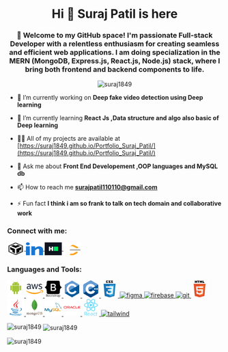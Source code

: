 <h1 align="center">Hi 👋 Suraj Patil is here</h1>
<h3 align="center">🚀 Welcome to my GitHub space! I'm passionate Full-stack Developer with a relentless enthusiasm for creating seamless and efficient web applications. I am doing specialization in the MERN (MongoDB, Express.js, React.js, Node.js) stack, where I bring both frontend and backend components to life.
</h3>


<p align="center"> <img src="https://komarev.com/ghpvc/?username=suraj1849&label=Profile%20views&color=0e75b6&style=flat" alt="suraj1849" /> </p>

- 🔭 I’m currently working on **Deep fake video detection using Deep learning**

- 🌱 I’m currently learning **React Js ,Data structure and algo also basic of Deep learning**

- 👨‍💻 All of my projects are available at [https://suraj1849.github.io/Portfolio_Suraj_Patil/](https://suraj1849.github.io/Portfolio_Suraj_Patil/)

- 💬 Ask me about **Front End Developement ,OOP languages and MySQL db**

- 📫 How to reach me **surajpatil110110@gmail.com**

- ⚡ Fun fact **I think i am so frank to talk on tech domain and collaborative work**

<h3 align="left">Connect with me:</h3>
<p align="left">
  <a href="https://codesandbox.com/suraj%20patil" target="blank">
    <img align="center" src="https://raw.githubusercontent.com/teamedwardforever/Readme-Generator/71f25dd8b98329b168142a6b782a107b75eab178/svg/Social/codesandbox.svg" alt="codesandbox" height="30" width="40" />
  </a>
  <a href="https://linkedin.com/in/suraj-patil-718453250" target="blank">
    <img align="center" src="https://raw.githubusercontent.com/teamedwardforever/Readme-Generator/71f25dd8b98329b168142a6b782a107b75eab178/svg/Social/linked-in-alt.svg" alt="linkedin" height="30" width="40" />
  </a>
  <a href="https://www.hackerrank.com/surajpatil110110" target="blank">
    <img align="center" src="https://raw.githubusercontent.com/teamedwardforever/Readme-Generator/71f25dd8b98329b168142a6b782a107b75eab178/svg/Social/hackerrank.svg" alt="hackerrank" height="30" width="40" />
  </a>
  <a href="https://www.leetcode.com/suraj_patil110" target="blank">
    <img align="center" src="https://raw.githubusercontent.com/teamedwardforever/Readme-Generator/71f25dd8b98329b168142a6b782a107b75eab178/svg/Social/leet-code.svg" alt="leetcode" height="30" width="40" />
  </a>
</p>

<h3 align="left">Languages and Tools:</h3>
<p align="left"> <a href="https://developer.android.com" target="_blank" rel="noreferrer"> <img src="https://raw.githubusercontent.com/devicons/devicon/master/icons/android/android-original-wordmark.svg" alt="android" width="40" height="40"/> </a> <a href="https://aws.amazon.com" target="_blank" rel="noreferrer"> <img src="https://raw.githubusercontent.com/devicons/devicon/master/icons/amazonwebservices/amazonwebservices-original-wordmark.svg" alt="aws" width="40" height="40"/> </a> <a href="https://getbootstrap.com" target="_blank" rel="noreferrer"> <img src="https://raw.githubusercontent.com/devicons/devicon/master/icons/bootstrap/bootstrap-plain-wordmark.svg" alt="bootstrap" width="40" height="40"/> </a> <a href="https://www.cprogramming.com/" target="_blank" rel="noreferrer"> <img src="https://raw.githubusercontent.com/devicons/devicon/master/icons/c/c-original.svg" alt="c" width="40" height="40"/> </a> <a href="https://www.w3schools.com/cpp/" target="_blank" rel="noreferrer"> <img src="https://raw.githubusercontent.com/devicons/devicon/master/icons/cplusplus/cplusplus-original.svg" alt="cplusplus" width="40" height="40"/> </a> <a href="https://www.w3schools.com/css/" target="_blank" rel="noreferrer"> <img src="https://raw.githubusercontent.com/devicons/devicon/master/icons/css3/css3-original-wordmark.svg" alt="css3" width="40" height="40"/> </a> <a href="https://www.figma.com/" target="_blank" rel="noreferrer"> <img src="https://www.vectorlogo.zone/logos/figma/figma-icon.svg" alt="figma" width="40" height="40"/> </a> <a href="https://firebase.google.com/" target="_blank" rel="noreferrer"> <img src="https://www.vectorlogo.zone/logos/firebase/firebase-icon.svg" alt="firebase" width="40" height="40"/> </a> <a href="https://git-scm.com/" target="_blank" rel="noreferrer"> <img src="https://www.vectorlogo.zone/logos/git-scm/git-scm-icon.svg" alt="git" width="40" height="40"/> </a> <a href="https://www.w3.org/html/" target="_blank" rel="noreferrer"> <img src="https://raw.githubusercontent.com/devicons/devicon/master/icons/html5/html5-original-wordmark.svg" alt="html5" width="40" height="40"/> </a> <a href="https://www.java.com" target="_blank" rel="noreferrer"> <img src="https://raw.githubusercontent.com/devicons/devicon/master/icons/java/java-original.svg" alt="java" width="40" height="40"/> </a> <a href="https://www.mongodb.com/" target="_blank" rel="noreferrer"> <img src="https://raw.githubusercontent.com/devicons/devicon/master/icons/mongodb/mongodb-original-wordmark.svg" alt="mongodb" width="40" height="40"/> </a> <a href="https://www.mysql.com/" target="_blank" rel="noreferrer"> <img src="https://raw.githubusercontent.com/devicons/devicon/master/icons/mysql/mysql-original-wordmark.svg" alt="mysql" width="40" height="40"/> </a> <a href="https://www.oracle.com/" target="_blank" rel="noreferrer"> <img src="https://raw.githubusercontent.com/devicons/devicon/master/icons/oracle/oracle-original.svg" alt="oracle" width="40" height="40"/> </a> <a href="https://reactjs.org/" target="_blank" rel="noreferrer"> <img src="https://raw.githubusercontent.com/devicons/devicon/master/icons/react/react-original-wordmark.svg" alt="react" width="40" height="40"/> </a> <a href="https://tailwindcss.com/" target="_blank" rel="noreferrer"> <img src="https://www.vectorlogo.zone/logos/tailwindcss/tailwindcss-icon.svg" alt="tailwind" width="40" height="40"/> </a> </p>

<p><img align="left" src="https://github-readme-stats.vercel.app/api/top-langs?username=suraj1849&show_icons=true&locale=en&layout=compact" alt="suraj1849" /></p>

<p>&nbsp;<img align="center" src="https://github-readme-stats.vercel.app/api?username=suraj1849&show_icons=true&locale=en" alt="suraj1849" /></p>

<p><img align="center" src="https://github-readme-streak-stats.herokuapp.com/?user=suraj1849&" alt="suraj1849" /></p>



